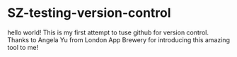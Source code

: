 # SZ-testing-version-control

hello world! This is my first attempt to tuse github for version control. Thanks to Angela Yu from London App Brewery for introducing this amazing tool to me!
